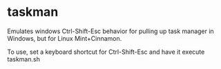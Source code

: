 # taskman
Emulates windows Ctrl-Shift-Esc behavior for pulling up task manager in Windows, but for Linux Mint+Cinnamon.

To use, set a keyboard shortcut for Ctrl-Shift-Esc and have it execute taskman.sh
